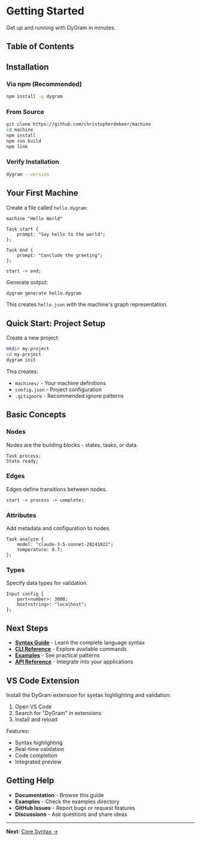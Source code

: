 # Getting Started

Get up and running with DyGram in minutes.

## Table of Contents

## Installation

### Via npm (Recommended)

```bash
npm install -g dygram
```

### From Source

```bash
git clone https://github.com/christopherdebeer/machine
cd machine
npm install
npm run build
npm link
```

### Verify Installation

```bash
dygram --version
```

## Your First Machine

Create a file called `hello.dygram`:

```dygram examples/getting-started/hello.dygram
machine "Hello World"

Task start {
    prompt: "Say hello to the world";
};

Task end {
    prompt: "Conclude the greeting";
};

start -> end;
```

Generate output:

```bash
dygram generate hello.dygram
```

This creates `hello.json` with the machine's graph representation.

## Quick Start: Project Setup

Create a new project:

```bash
mkdir my-project
cd my-project
dygram init
```

This creates:
- `machines/` - Your machine definitions
- `config.json` - Project configuration
- `.gitignore` - Recommended ignore patterns

## Basic Concepts

### Nodes
Nodes are the building blocks - states, tasks, or data.

```dygram
Task process;
State ready;
```

### Edges
Edges define transitions between nodes.

```dygram
start -> process -> complete;
```

### Attributes
Add metadata and configuration to nodes.

```dygram
Task analyze {
    model: "claude-3-5-sonnet-20241022";
    temperature: 0.7;
};
```

### Types
Specify data types for validation.

```dygram
Input config {
    port<number>: 3000;
    host<string>: "localhost";
};
```

## Next Steps

- **[Syntax Guide](../syntax/README.md)** - Learn the complete language syntax
- **[CLI Reference](../cli/README.md)** - Explore available commands
- **[Examples](../examples/README.md)** - See practical patterns
- **[API Reference](../api/README.md)** - Integrate into your applications

## VS Code Extension

Install the DyGram extension for syntax highlighting and validation:

1. Open VS Code
2. Search for "DyGram" in extensions
3. Install and reload

Features:
- Syntax highlighting
- Real-time validation
- Code completion
- Integrated preview

## Getting Help

- **Documentation** - Browse this guide
- **Examples** - Check the examples directory
- **GitHub Issues** - Report bugs or request features
- **Discussions** - Ask questions and share ideas

---

**Next**: [Core Syntax →](../syntax/README.md)
